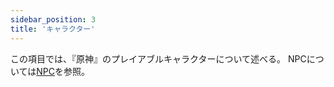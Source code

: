 ```yaml
---
sidebar_position: 3
title: 'キャラクター'
---
```

この項目では、『原神』のプレイアブルキャラクターについて述べる。
NPCについては[NPC](/docs/NPC)を参照。